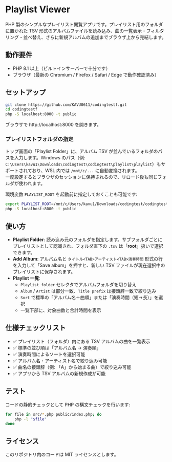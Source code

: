 # Playlist Viewer

PHP 製のシンプルなプレイリスト閲覧アプリです。プレイリスト用のフォルダに置かれた TSV 形式のアルバムファイルを読み込み、曲の一覧表示・フィルタリング・並べ替え、さらに新規アルバムの追加までブラウザ上から完結します。

## 動作要件

- PHP 8.1 以上（ビルトインサーバーで十分です）
- ブラウザ（最新の Chromium / Firefox / Safari / Edge で動作確認済み）

## セットアップ

```bash
git clone https://github.com/KAVU0611/codingtestf.git
cd codingtestf
php -S localhost:8000 -t public
```

ブラウザで http://localhost:8000 を開きます。

### プレイリストフォルダの指定

トップ画面の「Playlist Folder」に、アルバム TSV が並んでいるフォルダのパスを入力します。Windows のパス（例: `C:\Users\kavu1\Downloads\codingtest\codingtest\playlist\playlist`）もサポートされており、WSL 内では `/mnt/c/...` に自動変換されます。  
一度設定するとブラウザのセッションに保持されるので、リロード後も同じフォルダが使われます。

環境変数 `PLAYLIST_ROOT` を起動前に指定しておくことも可能です:

```bash
export PLAYLIST_ROOT=/mnt/c/Users/kavu1/Downloads/codingtest/codingtest/playlist/playlist
php -S localhost:8000 -t public
```

## 使い方

- **Playlist Folder**: 読み込み元のフォルダを指定します。サブフォルダごとにプレイリストとして認識され、フォルダ直下の `.tsv` は「__root__」扱いで選択できます。
- **Add Album**: アルバム名と `タイトル<TAB>アーティスト<TAB>演奏時間` 形式の行を入力して「Save album」を押すと、新しい TSV ファイルが現在選択中のプレイリストに保存されます。
- **Playlist 一覧**:
  - `Playlist folder` セレクタでアルバムフォルダを切り替え
  - `Album` / `Artist` は部分一致、`Title prefix` は接頭辞一致で絞り込み
  - `Sort` で標準の「アルバム名＋曲順」または「演奏時間（短→長）」を選択
  - 一覧下部に、対象曲数と合計時間を表示

## 仕様チェックリスト

- ✅ プレイリスト（フォルダ）内にある TSV アルバムの曲を一覧表示
- ✅ 標準の並び順は「アルバム名 → 演奏順」
- ✅ 演奏時間によるソートを選択可能
- ✅ アルバム名・アーティスト名で絞り込み可能
- ✅ 曲名の接頭辞（例: 「A」から始まる曲）で絞り込み可能
- ✅ アプリから TSV アルバムの新規作成が可能

## テスト

コードの静的チェックとして PHP の構文チェックを行います:

```bash
for file in src/*.php public/index.php; do
    php -l "$file"
done
```

## ライセンス

このリポジトリ内のコードは MIT ライセンスとします。

